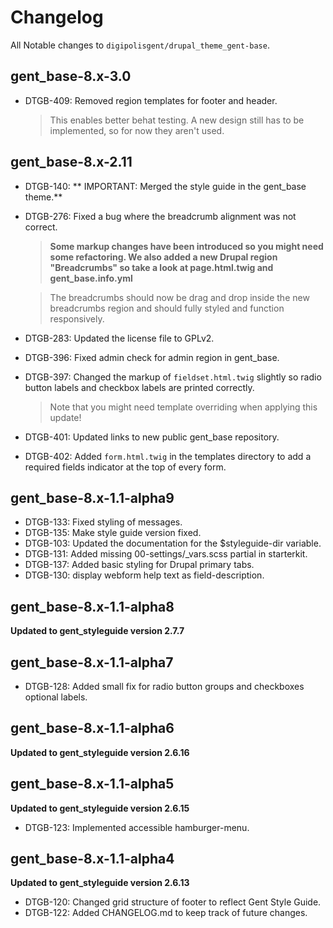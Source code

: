 # Changelog
All Notable changes to `digipolisgent/drupal_theme_gent-base`.


## gent_base-8.x-3.0

* DTGB-409: Removed region templates for footer and header.

  > This enables better behat testing.
  > A new design still has to be implemented, so for now they aren't used.

## gent_base-8.x-2.11

* DTGB-140: ** IMPORTANT: Merged the style guide in the gent_base theme.**
* DTGB-276: Fixed a bug where the breadcrumb alignment was not correct. 

  > **Some markup changes have been introduced so you might need some 
    refactoring. We also added a new Drupal region "Breadcrumbs" so take
    a look at page.html.twig and gent_base.info.yml**
    
  > The breadcrumbs should now be drag and drop inside the new breadcrumbs
    region and should fully styled and function responsively.
    
* DTGB-283: Updated the license file to GPLv2. 
    
* DTGB-396: Fixed admin check for admin region in gent_base. 
* DTGB-397: Changed the markup of `fieldset.html.twig` slightly so radio 
  button labels and checkbox labels are printed correctly.
  
  > Note that you might need template overriding when applying this update!
* DTGB-401: Updated links to new public gent_base repository. 
* DTGB-402: Added `form.html.twig` in the templates directory to add a 
  required fields indicator at the top of every form.


## gent_base-8.x-1.1-alpha9

* DTGB-133: Fixed styling of messages.
* DTGB-135: Make style guide version fixed.
* DTGB-103: Updated the documentation for the $styleguide-dir variable.
* DTGB-131: Added missing 00-settings/_vars.scss partial in starterkit.
* DTGB-137: Added basic styling for Drupal primary tabs.
* DTGB-130: display webform help text as field-description.

## gent_base-8.x-1.1-alpha8
**Updated to gent_styleguide version 2.7.7**

## gent_base-8.x-1.1-alpha7
* DTGB-128: Added small fix for radio button groups and checkboxes optional labels.

## gent_base-8.x-1.1-alpha6
**Updated to gent_styleguide version 2.6.16**

## gent_base-8.x-1.1-alpha5
**Updated to gent_styleguide version 2.6.15**

* DTGB-123: Implemented accessible hamburger-menu.

## gent_base-8.x-1.1-alpha4 
**Updated to gent_styleguide version 2.6.13**

* DTGB-120: Changed grid structure of footer to reflect Gent Style Guide.
* DTGB-122: Added CHANGELOG.md to keep track of future changes.

